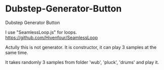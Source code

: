 # Dubstep-Generator-Button
Dubstep Generator Button

I use "SeamlessLoop.js" for loops.
https://github.com/Hivenfour/SeamlessLoop

Actully this is not generator.
It is constructor, it can play 3 samples at the same time.

It takes randomly 3 samples from folder 'wub', 'pluck', 'drums' and play it.


